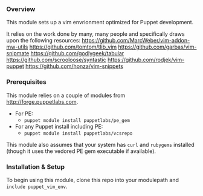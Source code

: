 ### Overview

This module sets up a vim envrionment optimized for Puppet development.

It relies on the work done by many, many people and specifically draws upon the following resources:
https://github.com/MarcWeber/vim-addon-mw-utils
https://github.com/tomtom/tlib_vim
https://github.com/garbas/vim-snipmate
https://github.com/godlygeek/tabular
https://github.com/scrooloose/syntastic
https://github.com/rodjek/vim-puppet
https://github.com/honza/vim-snippets

### Prerequisites

This module relies on a couple of modules from http://forge.puppetlabs.com.

* For PE:
  - `puppet module install puppetlabs/pe_gem`
* For any Puppet install including PE:
  - `puppet module install puppetlabs/vcsrepo`

This module also assumes that your system has `curl` and `rubygems` installed (though it uses the vedored PE gem executable if available).

### Installation & Setup

To begin using this module, clone this repo into your modulepath and `include puppet_vim_env`.



